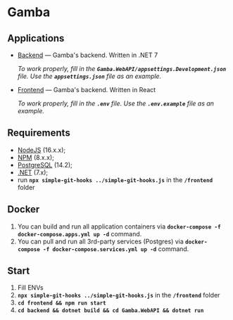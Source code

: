 # Gamba
## Applications
- [Backend](./backend) — Gamba's backend. Written in .NET 7

  _To work properly, fill in the **`Gamba.WebAPI/appsettings.Development.json`** file. Use the **`appsettings.json`** file as an example._

- [Frontend](./frontend) — Gamba's backend. Written in React

  _To work properly, fill in the **`.env`** file. Use the **`.env.example`** file as an example._

## Requirements
- [NodeJS](https://nodejs.org/en/) (16.x.x);
- [NPM](https://www.npmjs.com/) (8.x.x);
- [PostgreSQL](https://www.postgresql.org/) (14.2);
- [.NET](https://dotnet.microsoft.com/en-us/download/dotnet/) (7.x);
- run **`npx simple-git-hooks ../simple-git-hooks.js`** in the **`/frontend`** folder

## Docker
1. You can build and run all application containers via **`docker-compose -f docker-compose.apps.yml up -d`** command.
2. You can pull and run all 3rd-party services (Postgres) via **`docker-compose -f docker-compose.services.yml up -d`** command.

## Start
1. Fill ENVs
2. **`npx simple-git-hooks ../simple-git-hooks.js`** in the **`/frontend`** folder
3. **`cd frontend && npm run start`** 
4. **`cd backend && dotnet build && cd Gamba.WebAPI && dotnet run`**